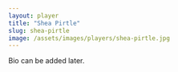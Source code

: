 ```yaml
---
layout: player
title: "Shea Pirtle"
slug: shea-pirtle
image: /assets/images/players/shea-pirtle.jpg
---
```

Bio can be added later.
